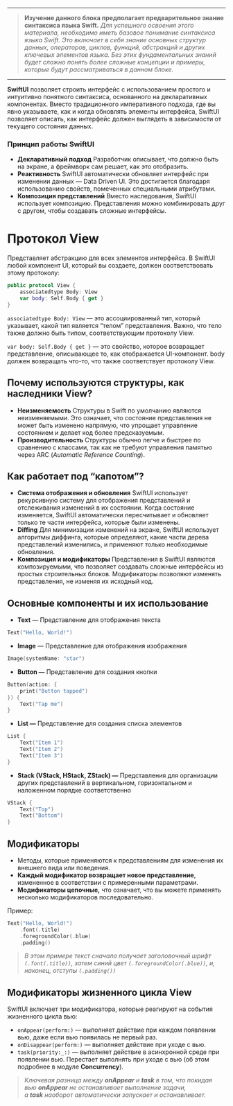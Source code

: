 
---

> **Изучение данного блока предполагает предварительное знание синтаксиса языка Swift.**
*Для успешного освоения этого материала, необходимо иметь базовое понимание синтаксиса языка Swift. Это включает в себя знание основных структур данных, операторов, циклов, функций, абстракций и других ключевых элементов языка. Без этих фундаментальных знаний будет сложно понять более сложные концепции и примеры, которые будут рассматриваться в данном блоке.*
> 

---
**SwiftUI** позволяет строить интерфейс с использованием простого и интуитивно понятного синтаксиса, основанного на декларативных компонентах. Вместо традиционного императивного подхода, где вы явно указываете, как и когда обновлять элементы интерфейса, SwiftUI позволяет описать, как интерфейс должен выглядеть в зависимости от текущего состояния данных.
### Принцип работы SwiftUI
- **Декларативный подход**
Разработчик описывает, что должно быть на экране, а фреймворк сам решает, как это отобразить.
- **Реактивность**
SwiftUI автоматически обновляет интерфейс при изменении данных — Data Driven UI. Это достигается благодаря использованию свойств, помеченных специальными атрибутами.
- **Композиция представлений**
Вместо наследования, SwiftUI использует композицию. Представления можно комбинировать друг с другом, чтобы создавать сложные интерфейсы.
# Протокол View
Представляет абстракцию для всех элементов интерфейса. В SwiftUI любой компонент UI, который вы создаете, должен соответствовать этому протоколу:
```swift
public protocol View {
    associatedtype Body: View
    var body: Self.Body { get }
}
```
`associatedtype Body: View` — это ассоциированный тип, который указывает, какой тип является “телом” представления. Важно, что тело также должно быть типом, соответствующим протоколу View.

`var body: Self.Body { get }`  — это свойство, которое возвращает представление, описывающее то, как отображается UI-компонент. body должен возвращать что-то, что также соответствует протоколу View.
## Почему используются структуры, как наследники View?
- **Неизменяемость**
Структуры в Swift по умолчанию являются неизменяемыми. Это означает, что состояние представления не может быть изменено напрямую, что упрощает управление состоянием и делает код более предсказуемым.
- **Производительность**
Структуры обычно легче и быстрее по сравнению с классами, так как не требуют управления памятью через ARC (*Automatic Reference Counting*).
## Как работает под “капотом”?
- **Система отображения и обновления**
SwiftUI использует рекурсивную систему для отображения представлений и отслеживания изменений в их состоянии. Когда состояние изменяется, SwiftUI автоматически пересчитывает и обновляет только те части интерфейса, которые были изменены.
- **Diffing**
Для минимизации изменений на экране, SwiftUI использует алгоритмы диффинга, которые определяют, какие части дерева представлений изменились, и применяют только необходимые обновления.
- **Композиция и модификаторы**
Представления в SwiftUI являются композируемыми, что позволяет создавать сложные интерфейсы из простых строительных блоков. Модификаторы позволяют изменять представления, не изменяя их исходный код.
## Основные компоненты и их использование
- **Text** — Представление для отображения текста
```swift
Text("Hello, World!")
```
- **Image** — Представление для отображения изображения
```swift
Image(systemName: "star")
```
- **Button —** Представление для создания кнопки
```swift
Button(action: {
    print("Button tapped")
}) {
    Text("Tap me")
}
```
- **List —** Представление для создания списка элементов
```swift
List {
    Text("Item 1")
    Text("Item 2")
    Text("Item 3")
}
```
- **Stack (VStack, HStack, ZStack) —** Представления для организации других представлений в вертикальном, горизонтальном и наложенном порядке соответственно
```swift
VStack {
    Text("Top")
    Text("Bottom")
}
```
## Модификаторы
- Методы, которые применяются к представлениям для изменения их внешнего вида или поведения.
- **Каждый модификатор возвращает новое представление**, измененное в соответствии с примеренными параметрами.
- **Модификаторы цепочные,** что означает, что вы можете применять несколько модификаторов последовательно.

Пример:
```swift
Text("Hello, World!")
    .font(.title)
    .foregroundColor(.blue)
    .padding()
```
> *В этом примере текст сначала получает заголовочный шрифт `(.font(.title))`, затем синий цвет `(.foregroundColor(.blue))`, и, наконец, отступы `(.padding())`*
> 
## Модификаторы жизненного цикла View
SwiftUI включает три модификатора, которые реагируют на события жизненного цикла вью:

- `onAppear(perform:)` — выполняет действие при каждом появлении вью, даже если вью появилась не первый раз.
- `onDisappear(perform:)` — выполняет действие при уходе с вью.
- `task(priority:_:)` — выполняет действие в асинхронной среде при появлении вью. Перестает выполнять при уходе с вью (об этом подробнее в модуле **Concurrency**).

> *Ключевая разница между **onAppear** и **task** в том, что покидая вью **onAppear** не останавливает выполнение задачи, а **task** наоборот автоматически запускает и останавливает.*
>